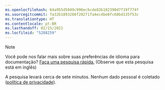 ```yaml
---
ms.openlocfilehash: 64a955d5049c996ecbcde82b182390d7f19f774f
ms.sourcegitcommit: fa32b1893286f20271fa4ec4be8fc68bd135f53c
ms.translationtype: HT
ms.contentlocale: pt-BR
ms.lasthandoff: 02/15/2021
ms.locfileid: "5288259"
---
```

> [!NOTE]
>Você pode nos falar mais sobre suas preferências de idioma para documentação? [Faça uma pesquisa rápida.](https://aka.ms/BAG_Docs_Language_Survey) (Observe que esta pesquisa está em inglês)
>
>A pesquisa levará cerca de sete minutos. Nenhum dado pessoal é coletado ([política de privacidade](https://go.microsoft.com/fwlink/?LinkId=521839)).
